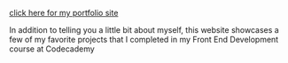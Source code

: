 [click here for my portfolio site](www.melissawebdev.com)

In addition to telling you a little bit about myself, this website showcases a few of my favorite projects that I completed in my Front End Development course at Codecademy
